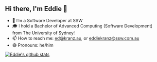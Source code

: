 ## Hi there, I'm Eddie 👋

- 🔭 I’m a Software Developer at SSW
- 🎓 I hold a Bachelor of Advanced Computing (Software Development) from The University of Sydney!
- 📫 How to reach me: ed@kranz.au, or eddiekranz@ssw.com.au
- 😄 Pronouns: he/him


[![Eddie's github stats](https://github-readme-stats.vercel.app/api?username=edkranz&theme=dark)](https://github.com/edkranz/github-readme-stats) 
